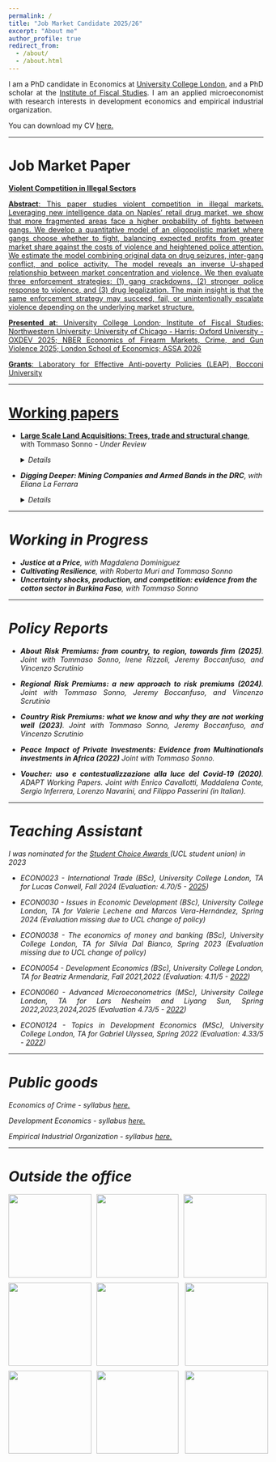 ```yaml
---
permalink: /
title: "Job Market Candidate 2025/26"
excerpt: "About me"
author_profile: true
redirect_from: 
  - /about/
  - /about.html
---
```




<p style='text-align: justify;'> I am a PhD candidate in Economics at <a href="https://www.ucl.ac.uk/economics/ucl-department-economics"> University College London</a>, and a PhD scholar at the <a href="https://ifs.org.uk"> Institute of Fiscal Studies</a>. I am an applied microeconomist with research interests in development economics and empirical industrial organization. </p>

<p style='text-align: justify;'> You can download my CV <a href="https://davidezufacchi.github.io/cv.pdf"> here. </a> </p>

- - - -

Job Market Paper 
===========================

<b><a href="https://davidezufacchi.github.io/jmp.pdf">Violent Competition in Illegal Sectors</b>

<p style='text-align: justify;'><b>Abstract</b>: This paper studies violent competition in illegal markets. Leveraging new intelligence data on Naples’ retail drug market, we show that more fragmented areas face a higher probability of fights between gangs. We develop a quantitative model of an oligopolistic market where gangs choose whether to fight, balancing expected profits from greater market share against the costs of violence and heightened police attention. We estimate the model combining original data on drug seizures, inter-gang conflict, and police activity. The model reveals an inverse U-shaped relationship between market concentration and violence. We then evaluate three enforcement strategies: (1) gang crackdowns, (2) stronger police response to violence, and (3) drug legalization. The main insight is that the same enforcement strategy may succeed, fail, or unintentionally escalate violence depending on the underlying market structure.</p>
    
<p style='text-align: justify;'><b>Presented at</b>: University College London; Institute of Fiscal Studies; Northwestern University; University of Chicago - Harris; Oxford University - OXDEV 2025; NBER Economics of Firearm Markets, Crime, and Gun Violence 2025; London School of Economics; ASSA 2026</p>

<p style='text-align: justify;'><b>Grants</b>: Laboratory for Effective Anti-poverty Policies (LEAP), Bocconi University</p>

- - - -

Working papers 
===========================

* <b> <a href="https://davidezufacchi.github.io/sonno_zufacchi_ebola_2025.pdf">Large Scale Land Acquisitions: Trees, trade and structural change</a></b>, with Tommaso Sonno - <i> Under Review <i>
  <details>
    <summary>Details</summary>
    
    <p style='text-align: justify;'><b>Abstract</b>: Large-scale land acquisitions are a key component of agricultural foreign direct investment. By 2022, more than 4% of the world’s arable land was acquired globally through Large Scale Land Acquisitions. This paper examines their impact on agricultural production, environmental outcomes, and local communities. To identify these effects, we exploit an exogenous increase in palm oil land acquisitions driven by the Ebola epidemic in Liberia. We find a 54% growth in production, primarily due to an expansion in cultivated hectares rather than large improvements in land productivity, accompanied by a significant rise in palm oil exports. The expansion of this tradable industry generated modest positive effects on the local economy and spurred a process of structural transformation. Women transitioned from agriculture to service and sales jobs, while men shifted into manual labour positions. However, all of this came at a cost: increased deforestation, air pollution, and a decline in local land ownership.</p>
    
    <p style='text-align: justify;'><b>Presented at</b>: Bologna University; Ghent University; Bocconi University; Online Political Economy Seminar Series; Universitat Autonoma de Barcelona; University College London; Queen Mary University of London</p>

    <p style='text-align: justify;'><b>Grants</b>: Modigliani Research Grant, Unicredit Foundation</p>
  
  </details>

* <b>Digging Deeper: Mining Companies and Armed Bands in the DRC</b>, with Eliana La Ferrara
  <details>
    <summary>Details</summary>
    
    <p style='text-align: justify;'><b>Abstract</b>: We investigate the relationship between armed groups and large-scale mining firms in the Democratic Republic of Congo using geo-referenced data from 2000 to 2015. The pattern of interactions between armed bands and concession owners significantly deviates from a random benchmark. To understand the reasons behind this non-randomness, we develop a statistical test that assesses the plausibility of different explanations based on the observed data. Our results indicate that an active relationship is the only scenario consistent with the pattern of repeated interactions. We further explore the nature of these relationships and find evidence supporting the existence of two types of equilibria, depending on the type of mineral extracted in the concession. The first is a cooperative equilibrium, where armed groups provide services to mining firms, including clearing the territory of competing groups. The second is an adversarial equilibrium, where companies and militias compete for natural resources, leading to increased violence around the concessions.</p>
    
    <p style='text-align: justify;'><b>Presented at</b>: Harvard University; Harvard Kennedy School; PIEP Conference; Washington University; University College London; Bocconi-LSE joint Crime seminar; ENS Lyon; Toulouse School of Economics; CEPR Paris Symposium 2023; CEPR-RPN on Geoeconomics and RPN on Preventing Conflict: Policies for Peace; World Congress of the Econometric Society</p>
  </details>

- - - -

Working in Progress 
===========================
      

* <b>Justice at a Price</b>, with Magdalena Dominiguez
* <b>Cultivating Resilience</b>, with Roberta Muri and Tommaso Sonno
* <b>Uncertainty shocks, production, and competition: evidence from the cotton sector in Burkina Faso</b>, with Tommaso Sonno 

- - - -

Policy Reports
===========================

 * <p style='text-align: justify;'><b>About Risk Premiums: from country, to region, towards firm (2025)</b>. Joint with Tommaso Sonno, Irene Rizzoli, Jeremy Boccanfuso, and Vincenzo Scrutinio 

 * <p style='text-align: justify;'><b>Regional Risk Premiums: a new approach to risk premiums (2024)</b>. Joint with Tommaso Sonno, Jeremy Boccanfuso, and Vincenzo Scrutinio 
      
* <p style='text-align: justify;'><b>Country Risk Premiums: what we know and why they are not working well (2023)</b>. Joint with Tommaso Sonno, Jeremy Boccanfuso, and Vincenzo Scrutinio 
      
 * <p style='text-align: justify;'><b>Peace Impact of Private Investments: Evidence from Multinationals investments in Africa (2022)</b> Joint with Tommaso Sonno. 

 * <p style='text-align: justify;'><b>Voucher: uso e contestualizzazione alla luce del Covid-19 (2020)</b>. ADAPT Working Papers. Joint with Enrico Cavallotti, Maddalena Conte, Sergio Inferrera, Lorenzo Navarini, and Filippo Passerini (in Italian).


- - - -

Teaching Assistant
=======

I was nominated for the <a href="https://studentsunionucl.org/student-choice-awards-2023-roll-of-honour"> Student Choice Awards </a> (UCL student union) in 2023 

* <p style='text-align: justify;'> ECON0023 - International Trade (BSc), University College London, TA for Lucas Conwell, Fall 2024 (Evaluation: 4.70/5 - <a href="https://davidezufacchi.github.io/ECON0023 - 2025.pdf"> 2025</a>) </p>

* <p style='text-align: justify;'> ECON0030 - Issues in Economic Development (BSc), University College London, TA for Valerie Lechene and Marcos Vera-Hernández, Spring 2024 (Evaluation missing due to UCL change of policy)</p>

* <p style='text-align: justify;'> ECON0038 - The economics of money and banking (BSc), University College London, TA for Silvia Dal Bianco, Spring 2023 (Evaluation missing due to UCL change of policy)</p>

* <p style='text-align: justify;'> ECON0054 - Development Economics (BSc), University College London, TA for Beatriz Armendariz, Fall 2021,2022 (Evaluation: 4.11/5 - <a href="https://davidezufacchi.github.io/ECON0054 - 2022.pdf"> 2022</a>) </p>

* <p style='text-align: justify;'> ECON0060 - Advanced Microeconometrics (MSc), University College London, TA for Lars Nesheim and Liyang Sun, Spring 2022,2023,2024,2025 (Evaluation 4.73/5 - <a href="https://davidezufacchi.github.io/ECON0060 - 2022.pdf"> 2022</a>) </p>

* <p style='text-align: justify;'> ECON0124 - Topics in Development Economics (MSc), University College London, TA for Gabriel Ulyssea, Spring 2022 (Evaluation: 4.33/5 - <a href="https://davidezufacchi.github.io/ECON0124 - 2022.pdf"> 2022</a>) </p>


- - - -

Public goods
=======

<p style='text-align: justify;'> Economics of Crime - syllabus <a href="https://davidezufacchi.github.io/Syllabus economics of crime.pdf"> here. </a> </p>
<p style='text-align: justify;'> Development Economics - syllabus <a href="https://davidezufacchi.github.io/Syllabus development economics.pdf"> here. </a> </p>
<p style='text-align: justify;'> Empirical Industrial Organization - syllabus <a href="https://davidezufacchi.github.io/Syllabus empirical IO.pdf"> here. </a> </p>

- - - -

Outside the office
=======

<html lang="en">
<head>
<meta charset="UTF-8">
<meta name="viewport" content="width=device-width, initial-scale=1.0">
<style>
    .gallery {
        display: grid;
        grid-template-columns: repeat(3, 1fr);
        gap: 10px;
    }
    .image {
        width: 100%;
        height: auto;
    }
</style>
</head>
<body>
<div class="gallery">
    <img width="250" height="250" src="/DavideZufacchi.github.io/1. monte faito.png" class="image" > 
    <img width="250" height="250" src="/DavideZufacchi.github.io/2. monte faito.png" class="image" > 
    <img width="250" height="250" src="/DavideZufacchi.github.io/3. sentiero degli dei.png" class="image" >
    <img align="left" width="250" height="250" src="/DavideZufacchi.github.io/4. lazzaro da cese.png" class="image">
    <img align="center" width="250" height="250" src="/DavideZufacchi.github.io/5. valle delle ferriere.png" class="image">
    <img align="right" width="250" height="250" src="/DavideZufacchi.github.io/6. monte dei lupi.png" class="image">
    <img align="left" width="250" height="250" src="/DavideZufacchi.github.io/7. monte luppia.png" class="image">
    <img align="center" width="250" height="250" src="/DavideZufacchi.github.io/8. lattani.png" class="image">
  <img align="right" width="250" height="250" src="/DavideZufacchi.github.io/9. trolltunga.png" class="image">
</div>
</body>
</html>


